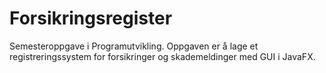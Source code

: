 # Forsikringsregister
Semesteroppgave i Programutvikling. Oppgaven er å lage et registreringssystem for forsikringer og skademeldinger med GUI i JavaFX.
